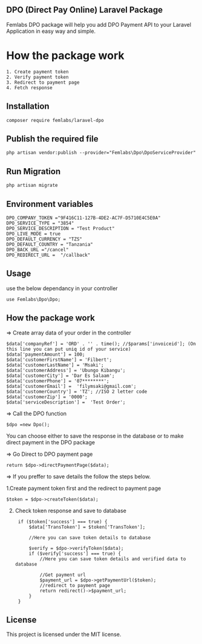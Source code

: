 ## DPO (Direct Pay Online) Laravel Package
Femlabs DPO package will help you add DPO Payment API to your Laravel Application in easy way and simple.

# How the package work 
    1. Create payment token
    2. Verify payment token
    3. Redirect to payment page
    4. Fetch response
## Installation

    composer require femlabs/laravel-dpo
## Publish the required file
    php artisan vendor:publish --provider="Femlabs\Dpo\DpoServiceProvider"
## Run Migration
    php artisan migrate

## Environment variables
    DPO_COMPANY_TOKEN ="9F416C11-127B-4DE2-AC7F-D5710E4C5E0A"
    DPO_SERVICE_TYPE = "3854"
    DPO_SERVICE_DESCRIPTION = "Test Product"
    DPO_LIVE_MODE = true
    DPO_DEFAULT_CURRENCY = "TZS"
    DPO_DEFAULT_COUNTRY = "Tanzania"
    DPO_BACK_URL ="/cancel"
    DPO_REDIRECT_URL =  "/callback"
## Usage
use the below dependancy in your controller

    use Femlabs\Dpo\Dpo;
## How the package work
=> Create array data of your order in the controller

    $data['companyRef'] = 'ORD' . '' . time(); //$params['invoiceid']; (On this line you can put uniq id of your service)
    $data['paymentAmount'] = 100;
    $data['customerFirstName'] = 'Filbert';
    $data['customerLastName'] = 'Msaki';
    $data['customerAddress'] = 'Ubungo Kibangu';
    $data['customerCity'] = 'Dar Es Salaam';
    $data['customerPhone'] = '07********';
    $data['customerEmail'] =  'filymsaki@gmail.com';
    $data['customerCountry'] = 'TZ'; //ISO 2 letter code
    $data['customerZip'] = '0000';
    $data['serviceDescription'] =  'Test Order';
=> Call the DPO function

    $dpo =new Dpo();
You can choose either to save the response in the database or to make direct payment in the DPO package

=> Go Direct to DPO payment page

    return $dpo->directPaymentPage($data);

=>  If you preffer to save details the follow the steps below.

1.Create payment token first and the redirect to payment page

    $token = $dpo->createToken($data);
2. Check token response and save to database

        if ($token['success'] === true) {
            $data['TransToken'] = $token['TransToken'];

            //Here you can save token details to database

            $verify = $dpo->verifyToken($data);
            if ($verify['success'] === true) {
                //Here you can save token details and verified data to database

                //Get payment url
                $payment_url = $dpo->getPaymentUrl($token);
                //redirect to payment page
                return redirect()->$payment_url;
            }
        }
## License
This project is licensed under the MIT license.
